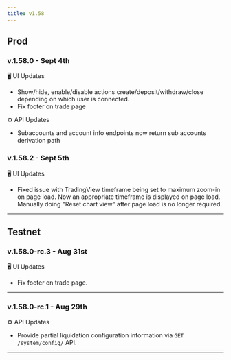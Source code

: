 ```yaml
---
title: v1.58
---
```


## Prod

### v.1.58.0 - Sept 4th

🖥️  UI Updates

* Show/hide, enable/disable actions create/deposit/withdraw/close depending on which user is connected.
* Fix footer on trade page

⚙️ API Updates

* Subaccounts and account info endpoints now return sub accounts derivation path

### v.1.58.2 - Sept 5th

🖥️  UI Updates

* Fixed issue with TradingView timeframe being set to maximum zoom-in on page load. Now an appropriate timeframe is displayed on page load. Manually doing "Reset chart view" after page load is no longer required.

***

## Testnet

### v.1.58.0-rc.3 - Aug 31st

🖥️  UI Updates

* Fix footer on trade page.

***

### v.1.58.0-rc.1 - Aug 29th

⚙️ API Updates

* Provide partial liquidation configuration information via `GET /system/config/` API.

***



